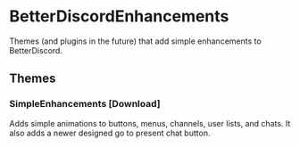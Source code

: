 # BetterDiscordEnhancements
Themes (and plugins in the future) that add simple enhancements to BetterDiscord.

## Themes

### SimpleEnhancements [Download]
Adds simple animations to buttons, menus, channels, user lists, and chats. It also adds a newer designed go to present chat button.
